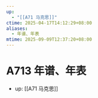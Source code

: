 ```yaml
---
up:
  - "[[A71 马克思]]"
ctime: 2025-04-17T14:12:29+08:00
aliases:
  - 年谱、年表
mtime: 2025-09-09T12:37:20+08:00
---
```


# A713 年谱、年表

- up: [[A71 马克思]]
